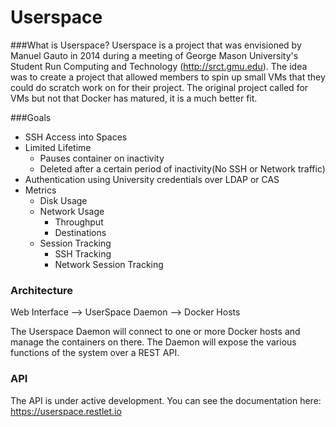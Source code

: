 # Userspace

###What is Userspace?
Userspace is a project that was envisioned by Manuel Gauto 
in 2014 during a meeting of George Mason University's Student Run Computing and Technology (http://srct.gmu.edu).
The idea was to create a project that allowed members to spin up small VMs that they could do
scratch work on for their project. The original project called for VMs but not that Docker has
matured, it is a much better fit.

###Goals

- SSH Access into Spaces
- Limited Lifetime
  * Pauses container on inactivity
  * Deleted after a certain period of inactivity(No SSH or Network traffic)
- Authentication using University credentials over LDAP or CAS
- Metrics
  * Disk Usage
  * Network Usage
    * Throughput
    * Destinations
  * Session Tracking
    * SSH Tracking
    * Network Session Tracking

### Architecture
Web Interface --> UserSpace Daemon --> Docker Hosts

The Userspace Daemon will connect to one or more Docker hosts and manage the containers
on there. The Daemon will expose the various functions of the system over a REST API. 

### API
The API is under active development. 
You can see the documentation here: https://userspace.restlet.io